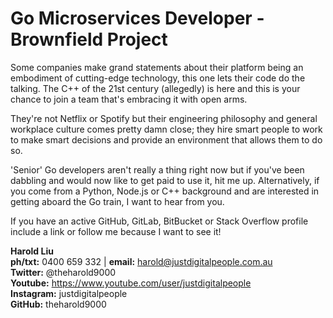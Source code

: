 # Go Microservices Developer - Brownfield Project

Some companies make grand statements about their platform being an embodiment of cutting-edge technology, this one lets their code do the talking. The C++ of the 21st century (allegedly) is here and this is your chance to join a team that's embracing it with open arms. 

They're not Netflix or Spotify but their engineering philosophy and general workplace culture comes pretty damn close; they hire smart people to work to make smart decisions and provide an environment that allows them to do so.

'Senior' Go developers aren't really a thing right now but if you've been dabbling and would now like to get paid to use it, hit me up. Alternatively, if you come from a Python, Node.js or C++ background and are interested in getting aboard the Go train, I want to hear from you.

If you have an active GitHub, GitLab, BitBucket or Stack Overflow profile include a link or follow me because I want to see it!

**Harold Liu**</br>
**ph/txt:** 0400 659 332 | **email:** harold@justdigitalpeople.com.au</br>
**Twitter:** @theharold9000</br>
**Youtube:** https://www.youtube.com/user/justdigitalpeople</br>
**Instagram:** justdigitalpeople</br>
**GitHub:** theharold9000</br>